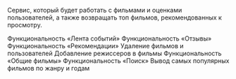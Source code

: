 Сервис, который будет работать с фильмами и оценками пользователей, а также возвращать топ фильмов, рекомендованных к просмотру.

Функциональность «Лента событий»
Функциональность «Отзывы»
Функциональность «Рекомендации»
Удаление фильмов и пользователей
Добавление режиссеров в фильмы
Функциональность «Общие фильмы»
Функциональность «Поиск»
Вывод самых популярных фильмов по жанру и годам
